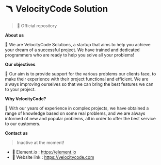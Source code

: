 # 🪃 VelocityCode Solution
> 💚 Official repository


**About us**

🤝 We are VelocityCode Solutions, a startup that aims to help you achieve your dream of a successful project.
We have trained and dedicated programmers who are ready to help you solve all your problems!


**Our objectives**

🔰 Our aim is to provide support for the various problems our clients face, to make their experience with their project functional and efficient.
We are always improving ourselves so that we can bring the best features we can to your project.


**Why VelocityCode?**

🔧 With our years of experience in complex projects, we have obtained a range of knowledge based on some real problems,
and we are always informed of new and popular problems, all in order to offer the best service to our customers.


**Contact us**
> Inactive at the moment!

- 🧪 Element.io : https://element.io
- 🧪 Website link : https://velocitycode.com
